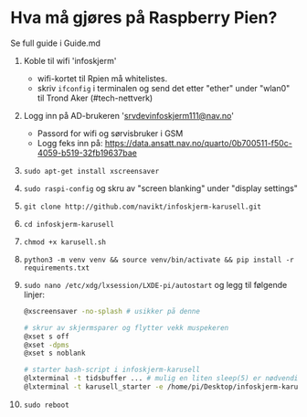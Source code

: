 # Hva må gjøres på Raspberry Pien?

Se full guide i Guide.md

1. Koble til wifi 'infoskjerm'
    - wifi-kortet til Rpien må whitelistes.
    - skriv `ifconfig` i terminalen og send det etter "ether" under "wlan0" til Trond Aker (#tech-nettverk)
2. Logg inn på AD-brukeren 'srvdevinfoskjerm111@nav.no'
    - Passord for wifi og sørvisbruker i GSM
    - Logg feks inn på: https://data.ansatt.nav.no/quarto/0b700511-f50c-4059-b519-32fb19637bae
2. `sudo apt-get install xscreensaver`
3. `sudo raspi-config` og skru av "screen blanking" under "display settings"
4. `git clone http://github.com/navikt/infoskjerm-karusell.git`
5. `cd infoskjerm-karusell`
6. `chmod +x karusell.sh`
7. `python3 -m venv venv && source venv/bin/activate && pip install -r requirements.txt`
8. `sudo nano /etc/xdg/lxsession/LXDE-pi/autostart` og legg til følgende linjer:
    
    ````bash
    @xscreensaver -no-splash # usikker på denne

    # skrur av skjermsparer og flytter vekk muspekeren
    @xset s off
    @xset -dpms
    @xset s noblank

    # starter bash-script i infoskjerm-karusell
    @lxterminal -t tidsbuffer ... # mulig en liten sleep(5) er nødvendig
    @lxterminal -t karusell_starter -e /home/pi/Desktop/infoskjerm-karusell/karusell.sh
    ````
9. `sudo reboot`
